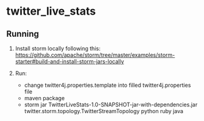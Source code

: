 # twitter_live_stats


## Running
1. Install storm locally following this:
    https://github.com/apache/storm/tree/master/examples/storm-starter#build-and-install-storm-jars-locally

2. Run:
    * change twitter4j.properties.template into filled twitter4j.properties file
    * maven package
    * storm jar TwitterLiveStats-1.0-SNAPSHOT-jar-with-dependencies.jar  twitter.storm.topology.TwitterStreamTopology python ruby java
    